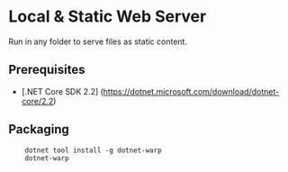 # Local & Static Web Server

Run in any folder to serve files as static content.

## Prerequisites

 - [.NET Core SDK 2.2] (https://dotnet.microsoft.com/download/dotnet-core/2.2)
 
## Packaging

```
    dotnet tool install -g dotnet-warp
    dotnet-warp
```

